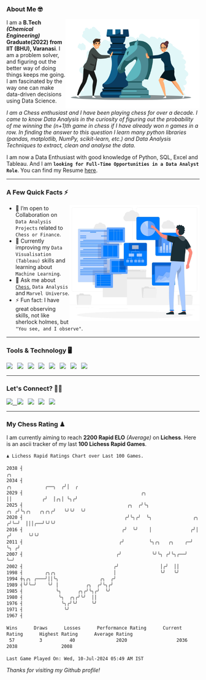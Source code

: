 ### About Me 🤓
<img align="right" alt="Coding" width="350" src="https://github.com/Laxman-Lakhan/Laxman-Lakhan/blob/master/Assets/Chess_Vector.jpg">   

I am a **B.Tech** _**(Chemical Engineering)**_ **Graduate(2022) from IIT (BHU), Varanasi**. I am a problem solver, and figuring out the better way of doing things keeps me going. I am fascinated by the way one can make data-driven decisions using Data Science. 

_I am a Chess enthusiast and I have been playing chess for over a decade. I came to know Data Analysis in the curiosity of figuring out the probability of me winning the (n+1)th game in chess if I have already won n games in a row. In finding the answer to this question I learn many python libraries (pandas, matplotlib, NumPy, scikit-learn, etc.) and Data Analysis Techniques to extract, clean and analyse the data._

I am now a Data Enthusiast with good knowledge of Python, SQL, Excel and Tableau. And I am **`looking for Full-Time Opportunities in a Data Analyst Role`**. You can find my Resume
 [here](https://drive.google.com/file/d/1UIOoogRLj5eGQFQBkuvMmTISZVdl2Ok7/view?usp=sharing).


---

### A Few Quick Facts ⚡️
<img align="right" alt="Coding" width="340" src="https://github.com/Laxman-Lakhan/Laxman-Lakhan/blob/master/Assets/Data_Vector.jpg">   

- 🤝 I’m open to Collaboration on `Data Analysis Projects` related to `Chess or Finance`.
- 📖 Currently improving my `Data Visualisation (Tableau)` skills and learning about `Machine Learning`.
- 💬 Ask me about [`Chess`](https://lichess.org/@/YourKingIsInDanger), `Data Analysis` and `Marvel Universe`.
- ⚡️ Fun fact: I have great observing skills, not like sherlock holmes, but `"You see, and I observe"`.

---
### Tools & Technology 🖥

<img src="https://img.shields.io/badge/Python-white?logo=Python&logoColor=ColorName&style=ShieldStyle" /> &nbsp;
<img src="https://img.shields.io/badge/MySQL-white?logo=MySQL&logoColor=ColorName&style=ShieldStyle" /> &nbsp;
<img src="https://img.shields.io/badge/Tableau-white?logo=Tableau&logoColor=ColorName&style=ShieldStyle" /> &nbsp;
<img src="https://img.shields.io/badge/Excel-white?logo=Microsoft+Excel&logoColor=196F3D&style=ShieldStyle" /> &nbsp;
<img src="https://img.shields.io/badge/Jupyter-white?logo=Jupyter&logoColor=ColorName&style=ShieldStyle" /> &nbsp;
<img src="https://img.shields.io/badge/pandas-white?logo=Pandas&logoColor=000080&style=ShieldStyle" /> &nbsp;
<img src="https://img.shields.io/badge/numpy-white?logo=Numpy&logoColor=85C1E9&style=ShieldStyle" /> &nbsp;
<img src="https://img.shields.io/badge/scikit learn-white?logo=Scikit+Learn&logoColor=ColorName&style=ShieldStyle" /> &nbsp;



---

### Let's Connect? 🫳🏻

<a href="mailto:laxmansingh.lakhan@gmail.com"> <img src="https://img.icons8.com/fluent/48/000000/gmail.png" width="3.5%"/> &nbsp;
[<img src="https://img.icons8.com/color/48/000000/linkedin.png" width="3.5%"/>](https://www.linkedin.com/in/laxman-lakhan/)  &nbsp;
[<img src="https://img.icons8.com/fluent/48/000000/facebook-new.png" width="3.5%"/>](https://www.facebook.com/s.laxmanlakhan/)  &nbsp;
[<img src="https://img.icons8.com/fluent/48/000000/instagram-new.png" width="3.5%"/>](https://www.instagram.com/laxman.lakhan/)  &nbsp;
[<img src="https://img.icons8.com/color/48/000000/twitter.png" width="3.5%"/>](https://twitter.com/laxman__lakhan)  &nbsp;

 ---
  
### My Chess Rating ♟
  
I am currently aiming to reach **2200 Rapid ELO** *(Average)* on **Lichess**. Here is an ascii tracker of my last **100 Lichess Rapid Games**.

  ```
  ♟︎ 𝙻𝚒𝚌𝚑𝚎𝚜𝚜 Rapid 𝚁𝚊𝚝𝚒𝚗𝚐𝚜 𝙲𝚑𝚊𝚛𝚝 𝚘𝚟𝚎𝚛 𝙻𝚊𝚜𝚝 𝟷00 𝙶𝚊𝚖𝚎𝚜.
  
2038 ┤                                                                                              ╭╮
2034 ┤                                                                         ╭╮            ╭──╮  ╭╯│  ╭
2029 ┤                                           ╭╮                            ││           ╭╯  │╭╮│ ╰╮╭╯
2025 ┤                                      ╭╮  ╭╯╰╮                       ╭╮ ╭╯╰╮╭╮   ╭╮╭╮╭╯   ╰╯╰╯  ╰╯
2020 ┤                                     ╭╯╰╮╭╯  ╰╮               ╭╮    ╭╯╰─╯  │││╭──╯╰╯╰╯
2016 ┤                                    ╭╯  ╰╯    │              ╭╯│   ╭╯      ╰╯╰╯
2011 ┤                                   ╭╯         ╰╮╭╮   ╭╮    ╭─╯ ╰╮ ╭╯
2007 ┤                                  ╭╯           ╰╯╰╮ ╭╯╰╮╭──╯    ╰─╯
2002 ┤                                 ╭╯               │╭╯  ││
1998 ┤        ╭╮╭╮                     │                ╰╯   ╰╯
1994 ┼╮╭╮ ╭───╯││╰╮               ╭╮  ╭╯
1989 ┤╰╯╰─╯    ╰╯ │          ╭╮  ╭╯╰╮╭╯
1985 ┤            ╰╮      ╭╮╭╯╰╮╭╯  ╰╯
1980 ┤             ╰╮  ╭╮╭╯╰╯  ││
1976 ┤              ╰╮╭╯╰╯     ╰╯
1971 ┤               ╰╯
1967 ┤ 

Wins      Draws      Losses      Performance Rating      Current Rating      Highest Rating      Average Rating
   57         3          40               2020                  2036                2038                2008     

Last Game Played On: Wed, 10-Jul-2024 05:49 AM IST
  ```
  
  
*Thanks for visiting my Github profile!*
